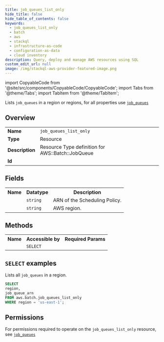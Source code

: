 ```yaml
---
title: job_queues_list_only
hide_title: false
hide_table_of_contents: false
keywords:
  - job_queues_list_only
  - batch
  - aws
  - stackql
  - infrastructure-as-code
  - configuration-as-data
  - cloud inventory
description: Query, deploy and manage AWS resources using SQL
custom_edit_url: null
image: /img/stackql-aws-provider-featured-image.png
---
```


import CopyableCode from '@site/src/components/CopyableCode/CopyableCode';
import Tabs from '@theme/Tabs';
import TabItem from '@theme/TabItem';

Lists <code>job_queues</code> in a region or regions, for all properties use <a href="/services/serviceName/job_queues/"><code>job_queues</code></a>

## Overview
<table>
<tbody>
<tr><td><b>Name</b></td><td><code>job_queues_list_only</code></td></tr>
<tr><td><b>Type</b></td><td>Resource</td></tr>
<tr><td><b>Description</b></td><td>Resource Type definition for AWS::Batch::JobQueue</td></tr>
<tr><td><b>Id</b></td><td><CopyableCode code="aws.batch.job_queues_list_only" /></td></tr>
</tbody>
</table>

## Fields
<table>
<tbody>
<tr><th>Name</th><th>Datatype</th><th>Description</th></tr><tr><td><CopyableCode code="job_queue_arn" /></td><td><code>string</code></td><td>ARN of the Scheduling Policy.</td></tr>
<tr><td><CopyableCode code="region" /></td><td><code>string</code></td><td>AWS region.</td></tr>
</tbody>
</table>

## Methods

<table>
<tbody>
  <tr>
    <th>Name</th>
    <th>Accessible by</th>
    <th>Required Params</th>
  </tr>
  <tr>
    <td><CopyableCode code="list_resources" /></td>
    <td><code>SELECT</code></td>
    <td><CopyableCode code="region" /></td>
  </tr>
</tbody>
</table>

## `SELECT` examples
Lists all <code>job_queues</code> in a region.
```sql
SELECT
region,
job_queue_arn
FROM aws.batch.job_queues_list_only
WHERE region = 'us-east-1';
```


## Permissions

For permissions required to operate on the <code>job_queues_list_only</code> resource, see <a href="/services/batch/job_queues/#permissions"><code>job_queues</code></a>

